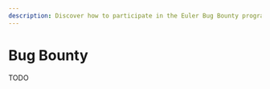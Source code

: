 ```yaml
---
description: Discover how to participate in the Euler Bug Bounty programme
---
```


# Bug Bounty

TODO

